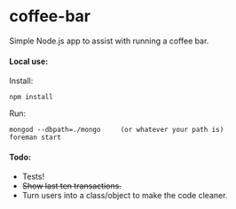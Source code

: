 coffee-bar
==========

Simple Node.js app to assist with running a coffee bar.

#### Local use:

Install:
```
npm install
```

Run:
```
mongod --dbpath=./mongo     (or whatever your path is)
foreman start
```

#### Todo:
 * Tests!
 * ~~Show last ten transactions.~~
 * Turn users into a class/object to make the code cleaner.
